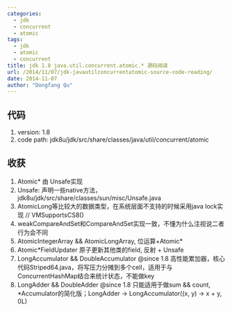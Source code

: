 ```yaml
---
categories:
  - jdk
  - concurrent
  - atomic
tags:
  - jdk
  - atomic
  - concurrent
title: jdk 1.8 java.util.concurrent.atomic.* 源码阅读
url: /2014/11/07/jdk-javautilconcurrentatomic-source-code-reading/
date: 2014-11-07
author: "Dongfang Qu"
---
```



## 代码

1. version: 1.8
1. code path: jdk8u/jdk/src/share/classes/java/util/concurrent/atomic

## 收获

1. Atomic* 由 Unsafe实现
1. Unsafe: 声明一些native方法，jdk8u/jdk/src/share/classes/sun/misc/Unsafe.java
1. AtomicLong等比较大的数据类型，在系统层面不支持的时候采用java lock实现 // VMSupportsCS8()
1. weakCompareAndSet和CompareAndSet实现一致，不懂为什么注视说二者行为会不同
1. AtomicIntegerArray && AtomicLongArray, 位运算+Atomic*
1. Atomic*FieldUpdater 原子更新其他类的field, 反射 + Unsafe
1. LongAccumulator && DoubleAccumulator @since 1.8 高性能累加器，核心代码Striped64.java，将写压力分摊到多个cell，适用于与ConcurrentHashMap结合来统计状态，不能做key
1. LongAdder && DoubleAdder @since 1.8 只能适用于做sum && count, *Accumulator的简化版；LongAdder -> LongAccumulator((x, y) -> x + y, 0L)

